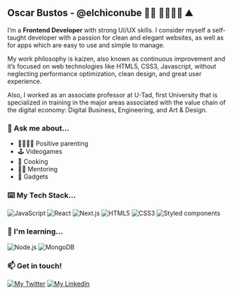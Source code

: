 ## Oscar Bustos - @elchiconube 👨‍💻 👨‍👩‍👧‍👧 ⛰️

I’m a **Frontend Developer** with strong UI/UX skills. I consider myself a self-taught developer with a passion for clean and elegant websites, as well as for apps which are easy to use and simple to manage.

My work philosophy is kaizen, also known as continuous improvement and it’s focused on web technologies like HTML5, CSS3, Javascript, without neglecting performance optimization, clean design, and great user experience.

Also, I worked as an associate professor at U-Tad, first University that is specialized in training in the major areas associated with the value chain of the digital economy: Digital Business, Engineering, and Art & Design.

### 💬 Ask me about...

- 👨‍👩‍👧‍👧 Positive parenting
- 🕹️ Videogames
- 🍳 Cooking
- 🧑‍🏫 Mentoring
- 🤖 Gadgets

### ⌨️ My Tech Stack...

![JavaScript](https://img.shields.io/badge/-JavaScript-%A64563?style=flat-square&logo=javascript&logoColor=white&color=dab010)
![React](https://img.shields.io/badge/-React-%71485F?style=flat-square&logo=react&logoColor=white&color=dab010)
![Next.js](https://img.shields.io/badge/-NEXTjs-%37323E?style=flat-square&logo=next.js&logoColor=white&color=dab010)
![HTML5](https://img.shields.io/badge/-HTML5-%E06088?style=flat-square&logo=html5&logoColor=white&color=dab010)
![CSS3](https://img.shields.io/badge/-CSS3-%DA4167?style=flat-square&logo=css3&logoColor=white&color=dab010)
![Styled components](https://img.shields.io/badge/-StyledComponents-%71485F?style=flat-square&logo=styled-components&logoColor=white&color=dab010)

### 🌱 I'm learning...

![Node.js](https://img.shields.io/badge/-NodeJs-%E06088?style=flat-square&logo=node.js&logoColor=white&color=dab010)
![MongoDB](https://img.shields.io/badge/-MongoDB-%DA4167?style=flat-square&logo=mongodb&logoColor=white&color=dab010)

### 📫 Get in touch!

<p>
  <a href="https://twitter.com/elchiconube" target="_blank"><img src="https://img.shields.io/badge/-@elchiconube-37323E?style=for-the-badge&logo=twitter&logoColor=white" alt="My Twitter"></a>
  <a href="https://linkedin.com/in/oscarbustos/" target="_blank"><img src="https://img.shields.io/badge/-Linkedin-E06088?style=for-the-badge&logo=linkedin&logoColor=white" alt="My LinkedIn"></a>
</p>

